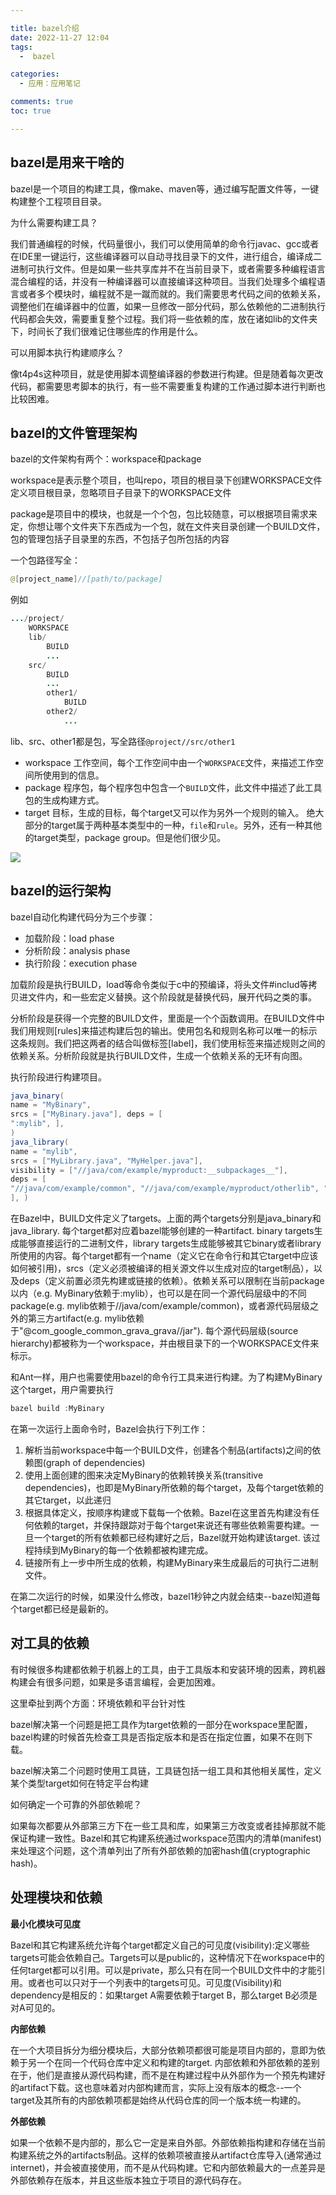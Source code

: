 ```yaml
---

title: bazel介绍
date: 2022-11-27 12:04
tags:
  -  bazel

categories:
  - 应用：应用笔记

comments: true
toc: true

---
```

## bazel是用来干啥的

bazel是一个项目的构建工具，像make、maven等，通过编写配置文件等，一键构建整个工程项目目录。

为什么需要构建工具？

我们普通编程的时候，代码量很小，我们可以使用简单的命令行javac、gcc或者在IDE里一键运行，这些编译器可以自动寻找目录下的文件，进行组合，编译成二进制可执行文件。但是如果一些共享库并不在当前目录下，或者需要多种编程语言混合编程的话，并没有一种编译器可以直接编译这种项目。当我们处理多个编程语言或者多个模块时，编程就不是一蹴而就的。我们需要思考代码之间的依赖关系，调整他们在编译器中的位置，如果一旦修改一部分代码，那么依赖他的二进制执行代码都会失效，需要重复整个过程。我们将一些依赖的库，放在诸如lib的文件夹下，时间长了我们很难记住哪些库的作用是什么。

可以用脚本执行构建顺序么？

像t4p4s这种项目，就是使用脚本调整编译器的参数进行构建。但是随着每次更改代码，都需要思考脚本的执行，有一些不需要重复构建的工作通过脚本进行判断也比较困难。

## bazel的文件管理架构

bazel的文件架构有两个：workspace和package

workspace是表示整个项目，也叫repo，项目的根目录下创建WORKSPACE文件定义项目根目录，忽略项目子目录下的WORKSPACE文件

package是项目中的模块，也就是一个个包，包比较随意，可以根据项目需求来定，你想让哪个文件夹下东西成为一个包，就在文件夹目录创建一个BUILD文件，包的管理包括子目录里的东西，不包括子包所包括的内容

一个包路径写全：

```java
@[project_name]//[path/to/package]
```

例如

```java
.../project/
	WORKSPACE
	lib/
		BUILD
		...
	src/
		BUILD
		...
		other1/
			BUILD
		other2/
			...
```

lib、src、other1都是包，写全路径`@project//src/other1`

- workspace 工作空间，每个工作空间中由一个`WORKSPACE`文件，来描述工作空间所使用到的信息。
- package 程序包，每个程序包中包含一个`BUILD`文件，此文件中描述了此工具包的生成构建方式。
- target 目标，生成的目标，每个target又可以作为另外一个规则的输入。
  绝大部分的target属于两种基本类型中的一种，`file`和`rule`。另外，还有一种其他的target类型，package group。但是他们很少见。

![](https://pic.downk.cc/item/5fe9b8913ffa7d37b301beb6.jpg)



## bazel的运行架构

bazel自动化构建代码分为三个步骤：

- 加载阶段：load phase
- 分析阶段：analysis phase
- 执行阶段：execution phase

加载阶段是执行BUILD，load等命令类似于c中的预编译，将头文件#includ等拷贝进文件内，和一些宏定义替换。这个阶段就是替换代码，展开代码之类的事。

分析阶段是获得一个完整的BUILD文件，里面是一个个函数调用。在BUILD文件中我们用规则[rules]来描述构建后包的输出。使用包名和规则名称可以唯一的标示这条规则。我们把这两者的结合叫做标签[label]，我们使用标签来描述规则之间的依赖关系。分析阶段就是执行BUILD文件，生成一个依赖关系的无环有向图。

执行阶段进行构建项目。

```java
java_binary(
name = "MyBinary",
srcs = ["MyBinary.java"], deps = [
":mylib", ],
)
java_library(
name = "mylib",
srcs = ["MyLibrary.java", "MyHelper.java"],
visibility = ["//java/com/example/myproduct:__subpackages__"],
deps = [
"//java/com/example/common", "//java/com/example/myproduct/otherlib", "@com_google_common_guava_guava//jar",
], )
```

在Bazel中，BUILD文件定义了targets。上面的两个targets分别是java_binary和java_library. 每个target都对应着bazel能够创建的一种artifact. binary targets生成能够直接运行的二进制文件，library targets生成能够被其它binary或者library所使用的内容。每个target都有一个name（定义它在命令行和其它target中应该如何被引用)，srcs（定义必须被编译的相关源文件以生成对应的target制品），以及deps（定义前置必须先构建或链接的依赖）。依赖关系可以限制在当前package以内（e.g. MyBinary依赖于:mylib），也可以是在同一个源代码层级中的不同package(e.g. mylib依赖于//java/com/example/common)，或者源代码层级之外的第三方artifact(e.g. mylib依赖于"@com_google_common_grava_grava//jar"). 每个源代码层级(source hierarchy)都被称为一个workspace，并由根目录下的一个WORKSPACE文件来标示。

和Ant一样，用户也需要使用bazel的命令行工具来进行构建。为了构建MyBinary这个target，用户需要执行

```java
bazel build :MyBinary
```

在第一次运行上面命令时，Bazel会执行下列工作：

1. 解析当前workspace中每一个BUILD文件，创建各个制品(artifacts)之间的依赖图(graph of dependencies)
2. 使用上面创建的图来决定MyBinary的依赖转换关系(transitive dependencies)，也即是MyBinary所依赖的每个target，及每个target依赖的其它target，以此递归
3. 根据具体定义，按顺序构建或下载每一个依赖。Bazel在这里首先构建没有任何依赖的target，并保持跟踪对于每个target来说还有哪些依赖需要构建。一旦一个target的所有依赖都已经构建好之后，Bazel就开始构建该target. 该过程持续到MyBinary的每一个依赖都被构建完成。
4. 链接所有上一步中所生成的依赖，构建MyBinary来生成最后的可执行二进制文件。

在第二次运行的时候，如果没什么修改，bazel1秒钟之内就会结束--bazel知道每个target都已经是最新的。

## 对工具的依赖

有时候很多构建都依赖于机器上的工具，由于工具版本和安装环境的因素，跨机器构建会有很多问题，如果是多语言编程，会更加困难。

这里牵扯到两个方面：环境依赖和平台针对性

bazel解决第一个问题是把工具作为target依赖的一部分在workspace里配置，bazel构建的时候首先检查工具是否指定版本和是否在指定位置，如果不在则下载。

bazel解决第二个问题时使用工具链，工具链包括一组工具和其他相关属性，定义某个类型target如何在特定平台构建

如何确定一个可靠的外部依赖呢？

如果每次都要从外部第三方下在一些工具和库，如果第三方改变或者挂掉那就不能保证构建一致性。Bazel和其它构建系统通过workspace范围内的清单(manifest)来处理这个问题，这个清单列出了所有外部依赖的加密hash值(cryptographic hash)。

## 处理模块和依赖

**最小化模块可见度**

Bazel和其它构建系统允许每个target都定义自己的可见度(visibility):定义哪些targets可能会依赖自己。Targets可以是public的，这种情况下在workspace中的任何target都可以引用。可以是private，那么只有在同一个BUILD文件中的才能引用。或者也可以只对于一个列表中的targets可见。可见度(Visibility)和dependency是相反的：如果target A需要依赖于target B，那么target B必须是对A可见的。

**内部依赖**

在一个大项目拆分为细分模块后，大部分依赖项都很可能是项目内部的，意即为依赖于另一个在同一个代码仓库中定义和构建的target. 内部依赖和外部依赖的差别在于，他们是直接从源代码构建，而不是在构建过程中从外部作为一个预先构建好的artifact下载。这也意味着对内部构建而言，实际上没有版本的概念--一个target及其所有的内部依赖项都是始终从代码仓库的同一个版本统一构建的。

**外部依赖**

如果一个依赖不是内部的，那么它一定是来自外部。外部依赖指构建和存储在当前构建系统之外的artifacts制品。这样的依赖项被直接从artifact仓库导入(通常通过internet)，并会被直接使用，而不是从代码构建。它和内部依赖最大的一点差异是外部依赖存在版本，并且这些版本独立于项目的源代码存在。